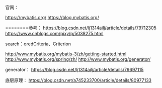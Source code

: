 

官网：

https://mybatis.org/
https://blog.mybatis.org/


========参考：
https://blog.csdn.net/lj1314ailj/article/details/79712305
https://www.cnblogs.com/pixy/p/5038275.html

search：oredCriteria、Criterion

http://www.mybatis.org/mybatis-3/zh/getting-started.html
http://www.mybatis.org/spring/zh/
http://www.mybatis.org/generator/


generator：
https://blog.csdn.net/lj1314ailj/article/details/79697115

底层原理：
https://blog.csdn.net/a745233700/article/details/80977133
